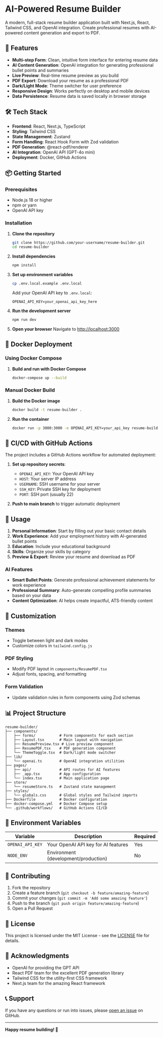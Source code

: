 # AI-Powered Resume Builder

A modern, full-stack resume builder application built with Next.js, React, Tailwind CSS, and OpenAI integration. Create professional resumes with AI-powered content generation and export to PDF.

## 🚀 Features

- **Multi-step Form**: Clean, intuitive form interface for entering resume data
- **AI Content Generation**: OpenAI integration for generating professional bullet points and summaries
- **Live Preview**: Real-time resume preview as you build
- **PDF Export**: Download your resume as a professional PDF
- **Dark/Light Mode**: Theme switcher for user preference
- **Responsive Design**: Works perfectly on desktop and mobile devices
- **Data Persistence**: Resume data is saved locally in browser storage

## 🛠️ Tech Stack

- **Frontend**: React, Next.js, TypeScript
- **Styling**: Tailwind CSS
- **State Management**: Zustand
- **Form Handling**: React Hook Form with Zod validation
- **PDF Generation**: @react-pdf/renderer
- **AI Integration**: OpenAI API (GPT-4o mini)
- **Deployment**: Docker, GitHub Actions

## 📦 Getting Started

### Prerequisites

- Node.js 18 or higher
- npm or yarn
- OpenAI API key

### Installation

1. **Clone the repository**
   ```bash
   git clone https://github.com/your-username/resume-builder.git
   cd resume-builder
   ```

2. **Install dependencies**
   ```bash
   npm install
   ```

3. **Set up environment variables**
   ```bash
   cp .env.local.example .env.local
   ```
   
   Add your OpenAI API key to `.env.local`:
   ```
   OPENAI_API_KEY=your_openai_api_key_here
   ```

4. **Run the development server**
   ```bash
   npm run dev
   ```

5. **Open your browser**
   Navigate to [http://localhost:3000](http://localhost:3000)

## 🐳 Docker Deployment

### Using Docker Compose

1. **Build and run with Docker Compose**
   ```bash
   docker-compose up --build
   ```

### Manual Docker Build

1. **Build the Docker image**
   ```bash
   docker build -t resume-builder .
   ```

2. **Run the container**
   ```bash
   docker run -p 3000:3000 -e OPENAI_API_KEY=your_api_key resume-builder
   ```

## 🚀 CI/CD with GitHub Actions

The project includes a GitHub Actions workflow for automated deployment:

1. **Set up repository secrets**:
   - `OPENAI_API_KEY`: Your OpenAI API key
   - `HOST`: Your server IP address
   - `USERNAME`: SSH username for your server
   - `SSH_KEY`: Private SSH key for deployment
   - `PORT`: SSH port (usually 22)

2. **Push to main branch** to trigger automatic deployment

## 📝 Usage

1. **Personal Information**: Start by filling out your basic contact details
2. **Work Experience**: Add your employment history with AI-generated bullet points
3. **Education**: Include your educational background
4. **Skills**: Organize your skills by category
5. **Preview & Export**: Review your resume and download as PDF

### AI Features

- **Smart Bullet Points**: Generate professional achievement statements for work experience
- **Professional Summary**: Auto-generate compelling profile summaries based on your data
- **Content Optimization**: AI helps create impactful, ATS-friendly content

## 🎨 Customization

### Themes
- Toggle between light and dark modes
- Customize colors in `tailwind.config.js`

### PDF Styling
- Modify PDF layout in `components/ResumePDF.tsx`
- Adjust fonts, spacing, and formatting

### Form Validation
- Update validation rules in form components using Zod schemas

## 📊 Project Structure

```
resume-builder/
├── components/
│   ├── forms/           # Form components for each section
│   ├── Layout.tsx       # Main layout with navigation
│   ├── ResumePreview.tsx # Live preview component
│   ├── ResumePDF.tsx    # PDF generation component
│   └── ThemeToggle.tsx  # Dark/light mode switcher
├── lib/
│   └── openai.ts        # OpenAI integration utilities
├── pages/
│   ├── api/             # API routes for AI features
│   ├── _app.tsx         # App configuration
│   └── index.tsx        # Main application page
├── store/
│   └── resumeStore.ts   # Zustand state management
├── styles/
│   └── globals.css      # Global styles and Tailwind imports
├── Dockerfile           # Docker configuration
├── docker-compose.yml   # Docker Compose setup
└── .github/workflows/   # GitHub Actions CI/CD
```

## 🔧 Environment Variables

| Variable | Description | Required |
|----------|-------------|----------|
| `OPENAI_API_KEY` | Your OpenAI API key for AI features | Yes |
| `NODE_ENV` | Environment (development/production) | No |

## 🤝 Contributing

1. Fork the repository
2. Create a feature branch (`git checkout -b feature/amazing-feature`)
3. Commit your changes (`git commit -m 'Add some amazing feature'`)
4. Push to the branch (`git push origin feature/amazing-feature`)
5. Open a Pull Request

## 📄 License

This project is licensed under the MIT License - see the [LICENSE](LICENSE) file for details.

## 🙏 Acknowledgments

- OpenAI for providing the GPT API
- React PDF team for the excellent PDF generation library
- Tailwind CSS for the utility-first CSS framework
- Next.js team for the amazing React framework

## 📞 Support

If you have any questions or run into issues, please [open an issue](https://github.com/your-username/resume-builder/issues) on GitHub.

---

**Happy resume building! 🎉** 